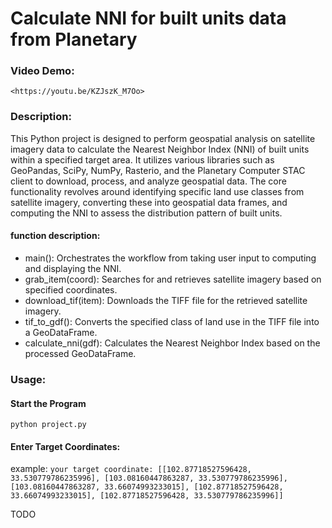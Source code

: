 # Calculate NNI for built units data from Planetary
  ### Video Demo:  
    <https://youtu.be/KZJszK_M7Oo>
  ### Description:
This Python project is designed to perform geospatial analysis on satellite imagery data to calculate the Nearest Neighbor Index (NNI) of built units within a specified target area. It utilizes various libraries such as GeoPandas, SciPy, NumPy, Rasterio, and the Planetary Computer STAC client to download, process, and analyze geospatial data. The core functionality revolves around identifying specific land use classes from satellite imagery, converting these into geospatial data frames, and computing the NNI to assess the distribution pattern of built units.
  #### function description:
+ main(): Orchestrates the workflow from taking user input to computing and displaying the NNI.
+ grab_item(coord): Searches for and retrieves satellite imagery based on specified coordinates.
+ download_tif(item): Downloads the TIFF file for the retrieved satellite imagery.
+ tif_to_gdf(): Converts the specified class of land use in the TIFF file into a GeoDataFrame.
+ calculate_nni(gdf): Calculates the Nearest Neighbor Index based on the processed GeoDataFrame.
### Usage:
#### Start the Program
`python project.py`
      
#### Enter Target Coordinates:
example:
`your target coordinate: [[102.87718527596428, 33.530779786235996], [103.08160447863287, 33.530779786235996], [103.08160447863287, 33.66074993233015], [102.87718527596428, 33.66074993233015], [102.87718527596428, 33.530779786235996]]`
    
TODO
